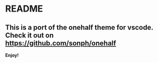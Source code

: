 # README
## This is a port of the onehalf theme for vscode. Check it out on https://github.com/sonph/onehalf

**Enjoy!**
